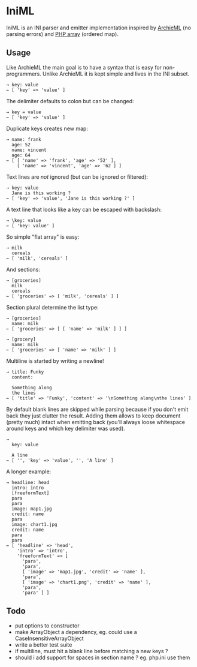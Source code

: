 
# IniML

IniML is an INI parser and emitter implementation inspired
by [ArchieML](http://archieml.org) (no parsing errors)
and [PHP array](http://php.net/array) (ordered map).

## Usage

Like ArchieML the main goal is to have a syntax that is easy for non-programmers.
Unlike ArchieML it is kept simple and lives in the INI subset.

    → key: value
    ← [ 'key' => 'value' ]

The delimiter defaults to colon but can be changed:

    → key = value
    ← [ 'key' => 'value' ]

Duplicate keys creates new map:

    → name: frank
      age: 52
      name: vincent
      age: 64
    ← [ [ 'name' => 'frank', 'age' => '52' ],
        [ 'name' => 'vincent', 'age' => '62 ] ]

Text lines are *not* ignored (but can be ignored or filtered):

    → key: value
      Jane is this working ?
    ← [ 'key' => 'value', 'Jane is this working ?' ]

A text line that looks like a key can be escaped with backslash:

    → \key: value
    ← [ 'key: value' ]

So simple "flat array" is easy:

    → milk
      cereals
    ← [ 'milk', 'cereals' ]

And sections:

    → [groceries]
      milk
      cereals
    ← [ 'groceries' => [ 'milk', 'cereals' ] ]

Section plural determine the list type:

    → [groceries]
      name: milk
    ← [ 'groceries' => [ [ 'name' => 'milk' ] ] ]

    → [grocery]
      name: milk
    ← [ 'groceries' => [ 'name' => 'milk' ] ]

Multiline is started by writing a newline!

    → title: Funky
      content:
     
      Something along
      the lines
    ← [ 'title' => 'Funky', 'content' => '\nSomething along\nthe lines' ]

By default blank lines are skipped while parsing because if you don't emit back
they just clutter the result. Adding them allows to keep document (pretty much)
intact when emitting back (you'll always loose whitespace around keys and which
key delimiter was used).

    →
      key: value
     
      A line
    ← [ '', 'key' => 'value', '', 'A line' ]

A longer example:

    → headline: head
      intro: intro
      [freeformText]
      para
      para
      image: map1.jpg
      credit: name
      para
      image: chart1.jpg
      credit: name
      para
      para
    ← [ 'headline' => 'head',
        'intro' => 'intro',
        'freeformText' => [
          'para',
          'para',
          [ 'image' => 'map1.jpg', 'credit' => 'name' ],
          'para',
          [ 'image' => 'chart1.png', 'credit' => 'name' ],
          'para',
          'para' ] ]

## Todo

* put options to constructor
* make ArrayObject a dependency, eg. could use a CaseInsensitiveArrayObject
* write a better test suite
* if multiline, must hit a blank line before matching a new keys ?
* should i add support for spaces in section name ? eg. php.ini use them


